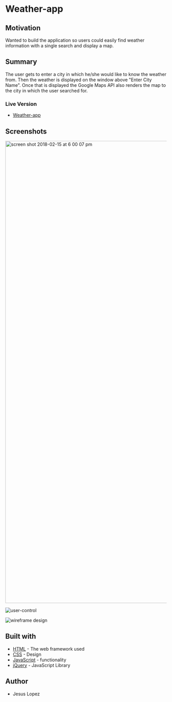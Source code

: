 # Weather-app

## Motivation
Wanted to build the application so users could easily find weather information with a single search and display a map.

## Summary
The user gets to enter a city in which he/she would like to know the weather from. Then the weather is displayed on the window above "Enter City Name". Once that is displayed the Google Maps API also renders the map to the city in which the user searched for.

### Live Version
* [Weather-app](https://jlopez20515.github.io/weather-app/)

## Screenshots
<img width="1439" alt="screen shot 2018-02-15 at 6 00 07 pm" src="https://user-images.githubusercontent.com/33261886/36290614-083a5564-127b-11e8-9473-488c299d88d2.png">

![user-control](https://user-images.githubusercontent.com/33261886/36290700-8a54c322-127b-11e8-8983-b079289bebff.jpg)

![wireframe design](https://user-images.githubusercontent.com/33261886/36290705-8ea9544c-127b-11e8-8483-13451c41884b.jpg)

## Built with
* [HTML](https://html.com/) - The web framework used
* [CSS](https://developer.mozilla.org/en-US/docs/Web/CSS) - Design
* [JavaScript](https://developer.mozilla.org/en-US/docs/Web/JavaScript) - functionality
* [jQuery](https://jquery.com/) - JavaScript Library

## Author
* Jesus Lopez
